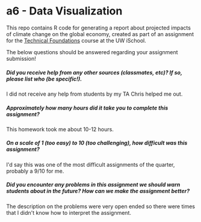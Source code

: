 # a6 - Data Visualization

This repo contains R code for generating a report about projected impacts of climate change on the global economy, created as part of an assignment for the [Technical Foundations](https://canvas.uw.edu/courses/1100121) course at the UW iSchool.

The below questions should be answered regarding your assignment submission!

##### Did you receive help from any other sources (classmates, etc)? If so, please list who (be specific!). #####
I did not receive any help from students by my TA Chris helped me out.


##### Approximately how many hours did it take you to complete this assignment? #####
This homework took me about 10-12 hours.


##### On a scale of 1 (too easy) to 10 (too challenging), how difficult was this assignment? #####
I'd say this was one of the most difficult assignments of the quarter, probably a 9/10 for me.


##### Did you encounter any problems in this assignment we should warn students about in the future? How can we make the assignment better? #####
The description on the problems were very open ended so there were times that I didn't know how to interpret the assignment. 

